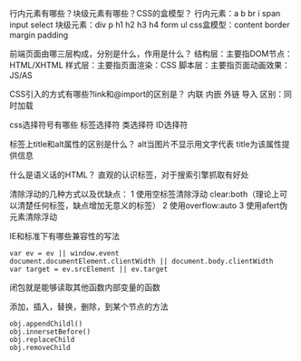 行内元素有哪些？块级元素有哪些？CSS的盒模型？
行内元素：a b br i span input select
块级元素：div p h1 h2 h3 h4 form ul
css盒模型：content border margin padding

前端页面由哪三层构成，分别是什么，作用是什么？
结构层：主要指DOM节点：HTML/XHTML
样式层：主要指页面渲染：CSS
脚本层：主要指页面动画效果：JS/AS

CSS引入的方式有哪些?link和@import的区别是？
内联 内嵌 外链 导入
区别：同时加载

css选择符号有哪些
标签选择符 类选择符 ID选择符

标签上title和alt属性的区别是什么？
alt当图片不显示用文字代表
title为该属性提供信息

什么是语义话的HTML？
直观的认识标签，对于搜索引擎抓取有好处

清除浮动的几种方式以及优缺点：
1 使用空标签清除浮动 clear:both（理论上可以清楚任何标签，缺点增加无意义的标签）
2 使用overflow:auto
3  使用afert伪元素清除浮动

IE和标准下有哪些兼容性的写法

```
var ev = ev || window.event
document.documentElement.clientWidth || document.body.clientWidth
var target = ev.srcElement || ev.target
```

闭包就是能够读取其他函数内部变量的函数

添加，插入，替换，删除，到某个节点的方法

```
obj.appendChildl()
obj.innersetBefore()
obj.replaceChild
obj.removeChild
```

